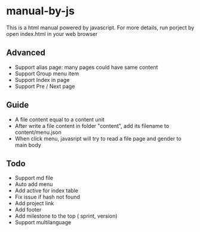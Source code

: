 # manual-by-js

This is a html manual powered by javascript. For more details, run porject by open index.html in your web browser

## Advanced
- Support alias page: many pages could have same content
- Support Group menu item
- Support Index in page
- Support Pre / Next page

## Guide
- A file content equal to a content unit
- After write a file content in folder "content", add  its filename to content/menu.json
- When click menu, javasript will try to read a file page and gender to main body


## Todo

- Support md file
- Auto add menu
- Add active for index table
- Fix issue if hash not found
- Add project link 
- Add footer
- Add milestone to the top ( sprint, version)
- Support multilanguage
